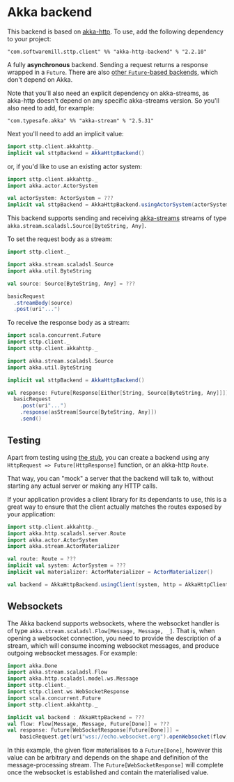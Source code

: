 # Akka backend

This backend is based on [akka-http](http://doc.akka.io/docs/akka-http/current/scala/http/). To use, add the following dependency to your project:

```
"com.softwaremill.sttp.client" %% "akka-http-backend" % "2.2.10"
```

A fully **asynchronous** backend. Sending a request returns a response wrapped in a `Future`. There are also [other `Future`-based backends](future.md), which don't depend on Akka. 

Note that you'll also need an explicit dependency on akka-streams, as akka-http doesn't depend on any specific akka-streams version. So you'll also need to add, for example:

```
"com.typesafe.akka" %% "akka-stream" % "2.5.31"
```

Next you'll need to add an implicit value:

```scala
import sttp.client.akkahttp._
implicit val sttpBackend = AkkaHttpBackend()
```
or, if you'd like to use an existing actor system:
```scala
import sttp.client.akkahttp._
import akka.actor.ActorSystem

val actorSystem: ActorSystem = ???
implicit val sttpBackend = AkkaHttpBackend.usingActorSystem(actorSystem)
```

This backend supports sending and receiving [akka-streams](http://doc.akka.io/docs/akka/current/scala/stream/index.html) streams of type `akka.stream.scaladsl.Source[ByteString, Any]`.

To set the request body as a stream:

```scala
import sttp.client._

import akka.stream.scaladsl.Source
import akka.util.ByteString

val source: Source[ByteString, Any] = ???

basicRequest
  .streamBody(source)
  .post(uri"...")
```

To receive the response body as a stream:

```scala
import scala.concurrent.Future
import sttp.client._
import sttp.client.akkahttp._

import akka.stream.scaladsl.Source
import akka.util.ByteString

implicit val sttpBackend = AkkaHttpBackend()

val response: Future[Response[Either[String, Source[ByteString, Any]]]] =
  basicRequest
    .post(uri"...")
    .response(asStream[Source[ByteString, Any]])
    .send()
```

## Testing

Apart from testing using [the stub](../testing.md), you can create a backend using any `HttpRequest => Future[HttpResponse]` function, or an akka-http `Route`.

That way, you can "mock" a server that the backend will talk to, without starting any actual server or making any HTTP calls.

If your application provides a client library for its dependants to use, this is a great way to ensure that the client actually matches the routes exposed by your application:

```scala
import sttp.client.akkahttp._
import akka.http.scaladsl.server.Route
import akka.actor.ActorSystem
import akka.stream.ActorMaterializer

val route: Route = ???
implicit val system: ActorSystem = ???
implicit val materializer: ActorMaterializer = ActorMaterializer()

val backend = AkkaHttpBackend.usingClient(system, http = AkkaHttpClient.stubFromRoute(route))
```

## Websockets

The Akka backend supports websockets, where the websocket handler is of type `akka.stream.scaladsl.Flow[Message, Message, _]`. That is, when opening a websocket connection, you need to provide the description of a stream, which will consume incoming websocket messages, and produce outgoing websocket messages. For example:

```scala
import akka.Done
import akka.stream.scaladsl.Flow
import akka.http.scaladsl.model.ws.Message
import sttp.client._
import sttp.client.ws.WebSocketResponse
import scala.concurrent.Future
import sttp.client.akkahttp._

implicit val backend : AkkaHttpBackend = ???
val flow: Flow[Message, Message, Future[Done]] = ???
val response: Future[WebSocketResponse[Future[Done]]] =
    basicRequest.get(uri"wss://echo.websocket.org").openWebsocket(flow)
```                    

In this example, the given flow materialises to a `Future[Done]`, however this value can be arbitrary and depends on the shape and definition of the message-processing stream. The `Future[WebSocketResponse]` will complete once the websocket is established and contain the materialised value.
